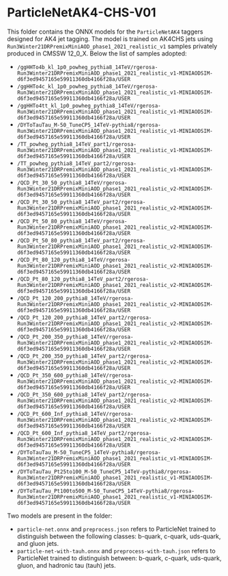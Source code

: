# ParticleNetAK4-CHS-V01

This folder contains the ONNX models for the `ParticleNetAK4` taggers designed for AK4 jet tagging. The model is trained on AK4CHS jets using `Run3Winter21DRPremixMiniAOD_phase1_2021_realistic_v1` samples privately produced in CMSSW 12_0_X. Below the list of samples adopted:
  - `/ggHHTo4b_kl_1p0_powheg_pythia8_14TeV/rgerosa-Run3Winter21DRPremixMiniAOD_phase1_2021_realistic_v1-MINIAODSIM-d6f3ed9457165e59911360db4166f28a/USER`
  - `/ggHHTo4c_kl_1p0_powheg_pythia8_14TeV/rgerosa-Run3Winter21DRPremixMiniAOD_phase1_2021_realistic_v1-MINIAODSIM-d6f3ed9457165e59911360db4166f28a/USER`
  - `/ggHHTo4tt_kl_1p0_powheg_pythia8_14TeV/rgerosa-Run3Winter21DRPremixMiniAOD_phase1_2021_realistic_v1-MINIAODSIM-d6f3ed9457165e59911360db4166f28a/USER`
  - `/DYToTauTau_M-50_TuneCP5_14TeV-pythia8/rgerosa-Run3Winter21DRPremixMiniAOD_phase1_2021_realistic_v1-MINIAODSIM-d6f3ed9457165e59911360db4166f28a/USER`
  - `/TT_powheg_pythia8_14TeV_part1/rgerosa-Run3Winter21DRPremixMiniAOD_phase1_2021_realistic_v1-MINIAODSIM-d6f3ed9457165e59911360db4166f28a/USER`
  - `/TT_powheg_pythia8_14TeV_part2/rgerosa-Run3Winter21DRPremixMiniAOD_phase1_2021_realistic_v1-MINIAODSIM-d6f3ed9457165e59911360db4166f28a/USER`
  - `/QCD_Pt_30_50_pythia8_14TeV/rgerosa-Run3Winter21DRPremixMiniAOD_phase1_2021_realistic_v2-MINIAODSIM-d6f3ed9457165e59911360db4166f28a/USER`
  - `/QCD_Pt_30_50_pythia8_14TeV_part2/rgerosa-Run3Winter21DRPremixMiniAOD_phase1_2021_realistic_v2-MINIAODSIM-d6f3ed9457165e59911360db4166f28a/USER`
  - `/QCD_Pt_50_80_pythia8_14TeV/rgerosa-Run3Winter21DRPremixMiniAOD_phase1_2021_realistic_v2-MINIAODSIM-d6f3ed9457165e59911360db4166f28a/USER`
  - `/QCD_Pt_50_80_pythia8_14TeV_part2/rgerosa-Run3Winter21DRPremixMiniAOD_phase1_2021_realistic_v2-MINIAODSIM-d6f3ed9457165e59911360db4166f28a/USER`
  - `/QCD_Pt_80_120_pythia8_14TeV/rgerosa-Run3Winter21DRPremixMiniAOD_phase1_2021_realistic_v2-MINIAODSIM-d6f3ed9457165e59911360db4166f28a/USER`
  - `/QCD_Pt_80_120_pythia8_14TeV_part2/rgerosa-Run3Winter21DRPremixMiniAOD_phase1_2021_realistic_v2-MINIAODSIM-d6f3ed9457165e59911360db4166f28a/USER`
  - `/QCD_Pt_120_200_pythia8_14TeV/rgerosa-Run3Winter21DRPremixMiniAOD_phase1_2021_realistic_v2-MINIAODSIM-d6f3ed9457165e59911360db4166f28a/USER`
  - `/QCD_Pt_120_200_pythia8_14TeV_part2/rgerosa-Run3Winter21DRPremixMiniAOD_phase1_2021_realistic_v2-MINIAODSIM-d6f3ed9457165e59911360db4166f28a/USER`
  - `/QCD_Pt_200_350_pythia8_14TeV/rgerosa-Run3Winter21DRPremixMiniAOD_phase1_2021_realistic_v2-MINIAODSIM-d6f3ed9457165e59911360db4166f28a/USER`
  - `/QCD_Pt_200_350_pythia8_14TeV_part2/rgerosa-Run3Winter21DRPremixMiniAOD_phase1_2021_realistic_v2-MINIAODSIM-d6f3ed9457165e59911360db4166f28a/USER`
  - `/QCD_Pt_350_600_pythia8_14TeV/rgerosa-Run3Winter21DRPremixMiniAOD_phase1_2021_realistic_v2-MINIAODSIM-d6f3ed9457165e59911360db4166f28a/USER`
  - `/QCD_Pt_350_600_pythia8_14TeV_part2/rgerosa-Run3Winter21DRPremixMiniAOD_phase1_2021_realistic_v2-MINIAODSIM-d6f3ed9457165e59911360db4166f28a/USER`
  - `/QCD_Pt_600_Inf_pythia8_14TeV/rgerosa-Run3Winter21DRPremixMiniAOD_phase1_2021_realistic_v2-MINIAODSIM-d6f3ed9457165e59911360db4166f28a/USER`
  - `/QCD_Pt_600_Inf_pythia8_14TeV_part2/rgerosa-Run3Winter21DRPremixMiniAOD_phase1_2021_realistic_v2-MINIAODSIM-d6f3ed9457165e59911360db4166f28a/USER`
  - `/DYToTauTau_M-50_TuneCP5_14TeV-pythia8/rgerosa-Run3Winter21DRPremixMiniAOD_phase1_2021_realistic_v1-MINIAODSIM-d6f3ed9457165e59911360db4166f28a/USER`
  - `/DYToTauTau_Pt25to100_M-50_TuneCP5_14TeV-pythia8/rgerosa-Run3Winter21DRPremixMiniAOD_phase1_2021_realistic_v1-MINIAODSIM-d6f3ed9457165e59911360db4166f28a/USER`
  - `/DYToTauTau_Pt100to500_M-50_TuneCP5_14TeV-pythia8/rgerosa-Run3Winter21DRPremixMiniAOD_phase1_2021_realistic_v1-MINIAODSIM-d6f3ed9457165e59911360db4166f28a/USER`

Two models are present in the folder:
  - `particle-net.onnx` and `preprocess.json` refers to ParticleNet trained to distinguish between the following classes: b-quark, c-quark, uds-quark, and gluon jets.
  - `particle-net-with-tauh.onnx` and `preprocess-with-tauh.json` refers to ParticleNet trained to distinguish between: b-quark, c-quark, uds-quark, gluon, and hadronic tau (tauh) jets.
